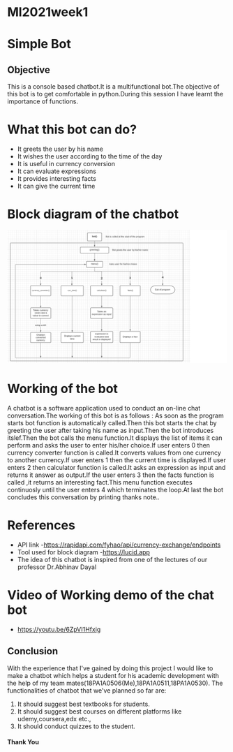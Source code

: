 # Ml2021week1
# Simple Bot 
## Objective
This is a console based chatbot.It is a multifunctional bot.The objective of this bot is to get comfortable in python.During this session I have learnt the importance of functions. 

# What this bot can do?
* It greets the user by his name 
* It wishes the user according to the time of the day
* It is useful in currency conversion
* It can evaluate expressions
* It provides interesting facts
* It can give the current time
# Block diagram of the chatbot
![Block Diagram](https://github.com/yashwanthvarmaalluri/ml2021week1/blob/main/ml2021%20week-1%20block%20diagram.png)
# Working of the bot
A chatbot is a software application used to conduct an on-line chat conversation.The working of this bot is as follows : As soon as the program starts bot function is automatically called.Then this bot starts the chat by greeting the user after taking his name as input.Then the bot introduces itslef.Then the bot calls the menu function.It displays the list of items it can perform and asks the user to enter his/her choice.If user enters 0 then currency converter function is called.It converts values from one currency to another currency.If user enters 1 then the current time is displayed.If user enters 2 then calculator function is called.It asks an expression as input and returns it answer as output.If the user enters 3 then the facts function is called ,it returns an interesting fact.This menu function executes continuosly until the user enters 4 which terminates the loop.At last the bot concludes this conversation by printing thanks note..
# References
- API link -https://rapidapi.com/fyhao/api/currency-exchange/endpoints
- Tool used for block diagram -https://lucid.app
- The idea of this chatbot is inspired from one of the lectures of our  professor Dr.Abhinav Dayal
# Video of Working demo of the chat bot
- https://youtu.be/6ZpVI1Hfxig
## Conclusion
With the experience that I've gained by doing this project I would like to make a chatbot which helps a student for his academic development with the help of my team mates(18PA1A0506(Me),18PA1A0511,18PA1A0530). The functionalities of chatbot that we've planned so far are:
1. It should suggest best textbooks for students.
2. It should suggest best courses on different platforms like udemy,coursera,edx etc.,
3. It should conduct quizzes to the student.
#### Thank You

